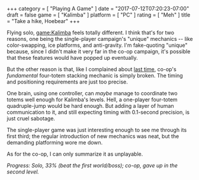 +++
category = [ "Playing A Game" ]
date = "2017-07-12T07:20:23-07:00"
draft = false
game = [ "Kalimba" ]
platform = [ "PC" ]
rating = [ "Meh" ]
title = "Take a hike, Hoebear"
+++

Flying solo, <game:Kalimba> feels totally different.  I think that's for two reasons, one being the single-player campaign's "unique" mechanics -- like color-swapping, ice platforms, and anti-gravity.  I'm fake-quoting "unique" because, since I didn't make it very far in the co-op campaign, it's possible that these features would have popped up eventually.

But the other reason is that, like I complained about [last time]($SiteBaseURL$2017/07/10/eerily-reminiscent-of-tingles-catchphrase/), co-op's <i>fundamental</i> four-totem stacking mechanic is simply broken.  The timing and positioning requirements are just too precise.

One brain, using one controller, can <i>maybe</i> manage to coordinate two totems well enough for Kalimba's levels.  Hell, a one-player four-totem quadruple-jump would be hard enough.  But adding a layer of human communication to it, and still expecting timing with 0.1-second precision, is just cruel sabotage.

The single-player game was just interesting enough to see me through its first third; the regular introduction of new mechanics was neat, but the demanding platforming wore me down.

As for the co-op, I can only summarize it as unplayable.

<i>Progress: Solo, 33% (beat the first world/boss); co-op, gave up in the second level.</i>
